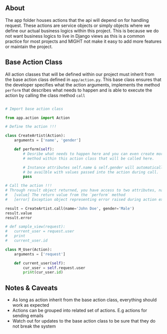 ## About

The app folder houses actions that the api will depend on for handling request. These actions are service objects or simply objects where we define our actual business logics within this project. This is because we do not want business logics to live in Django views as this is a common practice for most projects and MIGHT not make it easy to add more features or maintain the project.

## Base Action Class

All action classes that will be defined within our project must inherit from the base action class defined in `app/action.py`. This base class ensures that the developer specifies what the action arguments, implements the method `perform` that describes what needs to happen and is able to execute the action by calling the class method `call`

```python

# Import base action class

from app.action import Action

# Define the action !!!

class CreateArtist(Action):
    arguments = ['name', 'gender']

    def perform(self):
        # Desribe what needs to happen here and you can even create more
        # method within this action class that will be called here.

        # Instance attributes self.name & self.gender will automatically
        # be availble with values passed into the action during call.
        pass

# Call the action !!!
# Through result object returned, you have access to two attributes, namely
#   [value] The return value from the `perform` method
#   [error] Exception object representing error raised during action execution

result = CreateArtist.call(name='John Doe', gender='Male')
result.value
result.error

# def sample_view(request):
#   current_user = request.user
#   print
#   current_user.id        

class M_User(Action):
    arguments = ['request']

    def current_user(self):
        cur_user = self.request.user
        print(cur_user.id)

```

## Notes & Caveats

- As long as action inherit from the base action class, everything should work as expected
- Actions can be grouped into related set of actions. E.g actions for sending emails
- Watch out for updates to the base action class to be sure that they do not break the system
